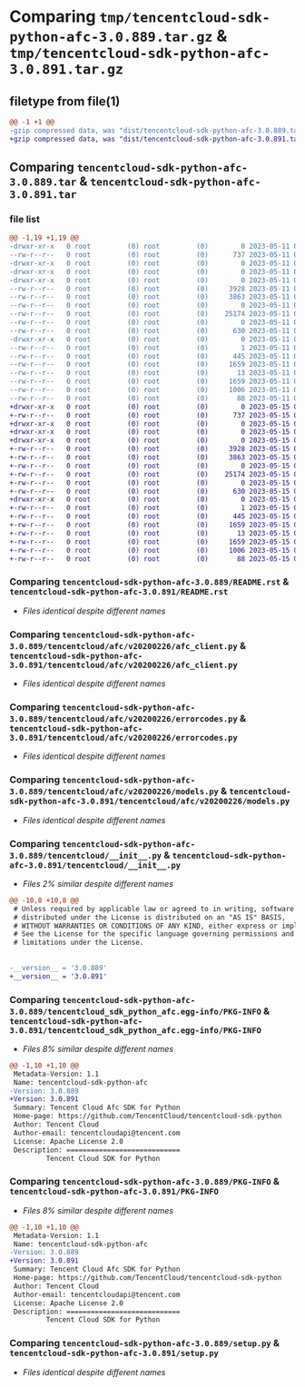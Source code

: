 # Comparing `tmp/tencentcloud-sdk-python-afc-3.0.889.tar.gz` & `tmp/tencentcloud-sdk-python-afc-3.0.891.tar.gz`

## filetype from file(1)

```diff
@@ -1 +1 @@
-gzip compressed data, was "dist/tencentcloud-sdk-python-afc-3.0.889.tar", last modified: Thu May 11 02:13:46 2023, max compression
+gzip compressed data, was "dist/tencentcloud-sdk-python-afc-3.0.891.tar", last modified: Mon May 15 02:13:03 2023, max compression
```

## Comparing `tencentcloud-sdk-python-afc-3.0.889.tar` & `tencentcloud-sdk-python-afc-3.0.891.tar`

### file list

```diff
@@ -1,19 +1,19 @@
-drwxr-xr-x   0 root         (0) root         (0)        0 2023-05-11 02:13:46.000000 tencentcloud-sdk-python-afc-3.0.889/
--rw-r--r--   0 root         (0) root         (0)      737 2023-05-11 02:13:46.000000 tencentcloud-sdk-python-afc-3.0.889/README.rst
-drwxr-xr-x   0 root         (0) root         (0)        0 2023-05-11 02:13:46.000000 tencentcloud-sdk-python-afc-3.0.889/tencentcloud/
-drwxr-xr-x   0 root         (0) root         (0)        0 2023-05-11 02:13:46.000000 tencentcloud-sdk-python-afc-3.0.889/tencentcloud/afc/
-drwxr-xr-x   0 root         (0) root         (0)        0 2023-05-11 02:13:46.000000 tencentcloud-sdk-python-afc-3.0.889/tencentcloud/afc/v20200226/
--rw-r--r--   0 root         (0) root         (0)     3928 2023-05-11 02:13:46.000000 tencentcloud-sdk-python-afc-3.0.889/tencentcloud/afc/v20200226/afc_client.py
--rw-r--r--   0 root         (0) root         (0)     3863 2023-05-11 02:13:46.000000 tencentcloud-sdk-python-afc-3.0.889/tencentcloud/afc/v20200226/errorcodes.py
--rw-r--r--   0 root         (0) root         (0)        0 2023-05-11 02:13:46.000000 tencentcloud-sdk-python-afc-3.0.889/tencentcloud/afc/v20200226/__init__.py
--rw-r--r--   0 root         (0) root         (0)    25174 2023-05-11 02:13:46.000000 tencentcloud-sdk-python-afc-3.0.889/tencentcloud/afc/v20200226/models.py
--rw-r--r--   0 root         (0) root         (0)        0 2023-05-11 02:13:46.000000 tencentcloud-sdk-python-afc-3.0.889/tencentcloud/afc/__init__.py
--rw-r--r--   0 root         (0) root         (0)      630 2023-05-11 02:13:46.000000 tencentcloud-sdk-python-afc-3.0.889/tencentcloud/__init__.py
-drwxr-xr-x   0 root         (0) root         (0)        0 2023-05-11 02:13:46.000000 tencentcloud-sdk-python-afc-3.0.889/tencentcloud_sdk_python_afc.egg-info/
--rw-r--r--   0 root         (0) root         (0)        1 2023-05-11 02:13:46.000000 tencentcloud-sdk-python-afc-3.0.889/tencentcloud_sdk_python_afc.egg-info/dependency_links.txt
--rw-r--r--   0 root         (0) root         (0)      445 2023-05-11 02:13:46.000000 tencentcloud-sdk-python-afc-3.0.889/tencentcloud_sdk_python_afc.egg-info/SOURCES.txt
--rw-r--r--   0 root         (0) root         (0)     1659 2023-05-11 02:13:46.000000 tencentcloud-sdk-python-afc-3.0.889/tencentcloud_sdk_python_afc.egg-info/PKG-INFO
--rw-r--r--   0 root         (0) root         (0)       13 2023-05-11 02:13:46.000000 tencentcloud-sdk-python-afc-3.0.889/tencentcloud_sdk_python_afc.egg-info/top_level.txt
--rw-r--r--   0 root         (0) root         (0)     1659 2023-05-11 02:13:46.000000 tencentcloud-sdk-python-afc-3.0.889/PKG-INFO
--rw-r--r--   0 root         (0) root         (0)     1006 2023-05-11 02:13:46.000000 tencentcloud-sdk-python-afc-3.0.889/setup.py
--rw-r--r--   0 root         (0) root         (0)       88 2023-05-11 02:13:46.000000 tencentcloud-sdk-python-afc-3.0.889/setup.cfg
+drwxr-xr-x   0 root         (0) root         (0)        0 2023-05-15 02:13:03.000000 tencentcloud-sdk-python-afc-3.0.891/
+-rw-r--r--   0 root         (0) root         (0)      737 2023-05-15 02:13:03.000000 tencentcloud-sdk-python-afc-3.0.891/README.rst
+drwxr-xr-x   0 root         (0) root         (0)        0 2023-05-15 02:13:03.000000 tencentcloud-sdk-python-afc-3.0.891/tencentcloud/
+drwxr-xr-x   0 root         (0) root         (0)        0 2023-05-15 02:13:03.000000 tencentcloud-sdk-python-afc-3.0.891/tencentcloud/afc/
+drwxr-xr-x   0 root         (0) root         (0)        0 2023-05-15 02:13:03.000000 tencentcloud-sdk-python-afc-3.0.891/tencentcloud/afc/v20200226/
+-rw-r--r--   0 root         (0) root         (0)     3928 2023-05-15 02:13:03.000000 tencentcloud-sdk-python-afc-3.0.891/tencentcloud/afc/v20200226/afc_client.py
+-rw-r--r--   0 root         (0) root         (0)     3863 2023-05-15 02:13:03.000000 tencentcloud-sdk-python-afc-3.0.891/tencentcloud/afc/v20200226/errorcodes.py
+-rw-r--r--   0 root         (0) root         (0)        0 2023-05-15 02:13:03.000000 tencentcloud-sdk-python-afc-3.0.891/tencentcloud/afc/v20200226/__init__.py
+-rw-r--r--   0 root         (0) root         (0)    25174 2023-05-15 02:13:03.000000 tencentcloud-sdk-python-afc-3.0.891/tencentcloud/afc/v20200226/models.py
+-rw-r--r--   0 root         (0) root         (0)        0 2023-05-15 02:13:03.000000 tencentcloud-sdk-python-afc-3.0.891/tencentcloud/afc/__init__.py
+-rw-r--r--   0 root         (0) root         (0)      630 2023-05-15 02:13:03.000000 tencentcloud-sdk-python-afc-3.0.891/tencentcloud/__init__.py
+drwxr-xr-x   0 root         (0) root         (0)        0 2023-05-15 02:13:03.000000 tencentcloud-sdk-python-afc-3.0.891/tencentcloud_sdk_python_afc.egg-info/
+-rw-r--r--   0 root         (0) root         (0)        1 2023-05-15 02:13:03.000000 tencentcloud-sdk-python-afc-3.0.891/tencentcloud_sdk_python_afc.egg-info/dependency_links.txt
+-rw-r--r--   0 root         (0) root         (0)      445 2023-05-15 02:13:03.000000 tencentcloud-sdk-python-afc-3.0.891/tencentcloud_sdk_python_afc.egg-info/SOURCES.txt
+-rw-r--r--   0 root         (0) root         (0)     1659 2023-05-15 02:13:03.000000 tencentcloud-sdk-python-afc-3.0.891/tencentcloud_sdk_python_afc.egg-info/PKG-INFO
+-rw-r--r--   0 root         (0) root         (0)       13 2023-05-15 02:13:03.000000 tencentcloud-sdk-python-afc-3.0.891/tencentcloud_sdk_python_afc.egg-info/top_level.txt
+-rw-r--r--   0 root         (0) root         (0)     1659 2023-05-15 02:13:03.000000 tencentcloud-sdk-python-afc-3.0.891/PKG-INFO
+-rw-r--r--   0 root         (0) root         (0)     1006 2023-05-15 02:13:03.000000 tencentcloud-sdk-python-afc-3.0.891/setup.py
+-rw-r--r--   0 root         (0) root         (0)       88 2023-05-15 02:13:03.000000 tencentcloud-sdk-python-afc-3.0.891/setup.cfg
```

### Comparing `tencentcloud-sdk-python-afc-3.0.889/README.rst` & `tencentcloud-sdk-python-afc-3.0.891/README.rst`

 * *Files identical despite different names*

### Comparing `tencentcloud-sdk-python-afc-3.0.889/tencentcloud/afc/v20200226/afc_client.py` & `tencentcloud-sdk-python-afc-3.0.891/tencentcloud/afc/v20200226/afc_client.py`

 * *Files identical despite different names*

### Comparing `tencentcloud-sdk-python-afc-3.0.889/tencentcloud/afc/v20200226/errorcodes.py` & `tencentcloud-sdk-python-afc-3.0.891/tencentcloud/afc/v20200226/errorcodes.py`

 * *Files identical despite different names*

### Comparing `tencentcloud-sdk-python-afc-3.0.889/tencentcloud/afc/v20200226/models.py` & `tencentcloud-sdk-python-afc-3.0.891/tencentcloud/afc/v20200226/models.py`

 * *Files identical despite different names*

### Comparing `tencentcloud-sdk-python-afc-3.0.889/tencentcloud/__init__.py` & `tencentcloud-sdk-python-afc-3.0.891/tencentcloud/__init__.py`

 * *Files 2% similar despite different names*

```diff
@@ -10,8 +10,8 @@
 # Unless required by applicable law or agreed to in writing, software
 # distributed under the License is distributed on an "AS IS" BASIS,
 # WITHOUT WARRANTIES OR CONDITIONS OF ANY KIND, either express or implied.
 # See the License for the specific language governing permissions and
 # limitations under the License.
 
 
-__version__ = '3.0.889'
+__version__ = '3.0.891'
```

### Comparing `tencentcloud-sdk-python-afc-3.0.889/tencentcloud_sdk_python_afc.egg-info/PKG-INFO` & `tencentcloud-sdk-python-afc-3.0.891/tencentcloud_sdk_python_afc.egg-info/PKG-INFO`

 * *Files 8% similar despite different names*

```diff
@@ -1,10 +1,10 @@
 Metadata-Version: 1.1
 Name: tencentcloud-sdk-python-afc
-Version: 3.0.889
+Version: 3.0.891
 Summary: Tencent Cloud Afc SDK for Python
 Home-page: https://github.com/TencentCloud/tencentcloud-sdk-python
 Author: Tencent Cloud
 Author-email: tencentcloudapi@tencent.com
 License: Apache License 2.0
 Description: ============================
         Tencent Cloud SDK for Python
```

### Comparing `tencentcloud-sdk-python-afc-3.0.889/PKG-INFO` & `tencentcloud-sdk-python-afc-3.0.891/PKG-INFO`

 * *Files 8% similar despite different names*

```diff
@@ -1,10 +1,10 @@
 Metadata-Version: 1.1
 Name: tencentcloud-sdk-python-afc
-Version: 3.0.889
+Version: 3.0.891
 Summary: Tencent Cloud Afc SDK for Python
 Home-page: https://github.com/TencentCloud/tencentcloud-sdk-python
 Author: Tencent Cloud
 Author-email: tencentcloudapi@tencent.com
 License: Apache License 2.0
 Description: ============================
         Tencent Cloud SDK for Python
```

### Comparing `tencentcloud-sdk-python-afc-3.0.889/setup.py` & `tencentcloud-sdk-python-afc-3.0.891/setup.py`

 * *Files identical despite different names*

